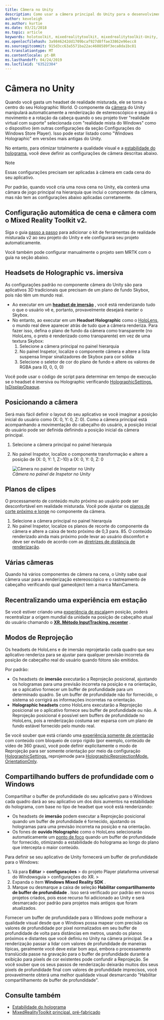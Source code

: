 ```yaml
---
title: Câmera no Unity
description: Como usar a câmera principal do Unity para o desenvolvimento de realidade mista do Windows para fazer a renderização Holographic
author: keveleigh
ms.author: kurtie
ms.date: 03/21/2018
ms.topic: article
keywords: holotoolkit, mixedrealitytoolkit, mixedrealitytoolkit-Unity, Holographic renderização, Holographic, imersão, ponto de foco, buffer de profundidade, somente orientação, posicional, opaco, transparente, clipe
ms.openlocfilehash: 3a9846242dd1709bcaf927d8ffae33862e96ecc8
ms.sourcegitcommit: 915d3cc63a5571ba22ac4608589f3eca8da1bc81
ms.translationtype: MT
ms.contentlocale: pt-BR
ms.lasthandoff: 04/24/2019
ms.locfileid: "63522384"
---
```

# <a name="camera-in-unity"></a>Câmera no Unity

Quando você gasta um headset de realidade misturada, ele se torna o centro do seu Holographic World. O componente da [câmera](http://docs.unity3d.com/Manual/class-Camera.html) do Unity manipulará automaticamente a renderização de estereoscópico e seguirá o movimento e a rotação da cabeça quando o seu projeto tiver "realidade virtual com suporte" selecionada com "realidade mista do Windows" como o dispositivo (em outras configurações da seção Configurações do Windows Store Player). Isso pode estar listado como "Windows Holographic" em versões mais antigas do Unity.

No entanto, para otimizar totalmente a qualidade visual e a [estabilidade do holograma](hologram-stability.md), você deve definir as configurações de câmera descritas abaixo.

>[!NOTE]
>Essas configurações precisam ser aplicadas à câmera em cada cena do seu aplicativo.
>
>Por padrão, quando você cria uma nova cena no Unity, ela conterá uma câmara de jogo principal na hierarquia que inclui o componente da câmera, mas não tem as configurações abaixo aplicadas corretamente.

## <a name="automatic-scene-and-camera-setup-with-mixed-reality-toolkit-v2"></a>Configuração automática de cena e câmera com o Mixed Reality Toolkit v2. 

Siga o guia [passo a passo](https://microsoft.github.io/MixedRealityToolkit-Unity/Documentation/GettingStartedWithTheMRTK.html) para adicionar o kit de ferramentas de realidade misturada v2 ao seu projeto do Unity e ele configurará seu projeto automaticamente.

Você também pode configurar manualmente o projeto sem MRTK com o guia na seção abaixo. 

## <a name="holographic-vs-immersive-headsets"></a>Headsets de Holographic vs. imersiva

As configurações padrão no componente câmera do Unity são para aplicativos 3D tradicionais que precisam de um plano de fundo Skybox, pois não têm um mundo real.
* Ao executar em um **[headset de imersão](immersive-headset-hardware-details.md)** , você está renderizando tudo o que o usuário vê e, portanto, provavelmente desejará manter o Skybox.
* No entanto, ao executar em um **Headset Holographic** como o [HoloLens](hololens-hardware-details.md), o mundo real deve aparecer atrás de tudo que a câmera renderiza. Para fazer isso, defina o plano de fundo da câmera como transparente (no HoloLens, o preto é renderizado como transparente) em vez de uma textura Skybox:
    1. Selecione a câmera principal no painel hierarquia
    2. No painel Inspetor, localize o componente câmera e altere a lista suspensa limpar sinalizadores de Skybox para cor sólida
    3. Selecione o seletor de cor do plano de fundo e altere os valores de RGBA para (0, 0, 0, 0)

Você pode usar o código de script para determinar em tempo de execução se o headset é imersiva ou Holographic verificando [HolographicSettings. IsDisplayOpaque](https://docs.unity3d.com/ScriptReference/XR.WSA.HolographicSettings.IsDisplayOpaque.html).


## <a name="positioning-the-camera"></a>Posicionando a câmera

Será mais fácil definir o layout do seu aplicativo se você imaginar a posição inicial do usuário como (X: 0, Y: 0, Z: 0). Como a câmera principal está acompanhando a movimentação do cabeçalho do usuário, a posição inicial do usuário pode ser definida definindo a posição inicial da câmera principal.
1. Selecione a câmera principal no painel hierarquia
2. No painel Inspetor, localize o componente transformação e altere a posição de (X: 0, Y: 1, Z:-10) a (X: 0, Y: 0, Z: 0

   ![Câmera no painel de Inspetor no Unity](images/maincamera-350px.png)<br>
   *Câmera no painel de Inspetor no Unity*

## <a name="clip-planes"></a>Planos de clipes

O processamento de conteúdo muito próximo ao usuário pode ser desconfortável em realidade misturada. Você pode ajustar os [planos de corte próximo e longe](hologram-stability.md#hologram-render-distances) no componente da câmera.
1. Selecione a câmera principal no painel hierarquia
2. No painel Inspetor, localize os planos de recorte do componente da câmera e altere a caixa de texto próximo de 0,3 para. 85. O conteúdo renderizado ainda mais próximo pode levar ao usuário discomfort e deve ser evitado de acordo com as [diretrizes de distância de renderização](hologram-stability.md#hologram-render-distances).

## <a name="multiple-cameras"></a>Várias câmeras

Quando há vários componentes de câmera na cena, o Unity sabe qual câmera usar para a renderização estereoscópico e o rastreamento de cabeçalho verificando qual gameobject tem a marca MainCamera.

## <a name="recentering-a-seated-experience"></a>Recentralizando uma experiência em estação

Se você estiver criando uma [experiência de escala](coordinate-systems.md)em posição, poderá recentralizar a origem mundial da unidade na posição de cabeçalho atual do usuário chamando o **[XR. Método InputTracking. recenter](https://docs.unity3d.com/ScriptReference/XR.InputTracking.Recenter.html)** .

## <a name="reprojection-modes"></a>Modos de Reprojeção

Os headsets de HoloLens e de imersão reprojetarão cada quadro que seu aplicativo renderiza para se ajustar para qualquer previsão incorreta da posição de cabeçalho real do usuário quando fótons são emitidos.

Por padrão:

* Os headsets de **imersão** executarão a Reprojeção posicional, ajustando os hologramas para uma previsão incorreta na posição e na orientação, se o aplicativo fornecer um buffer de profundidade para um determinado quadro.  Se um buffer de profundidade não for fornecido, o sistema só corrigirá as informações incorretas na orientação.
* **Holographic headsets** como HoloLens executarão a Reprojeção posicional se o aplicativo fornece seu buffer de profundidade ou não.  A Reprojeção posicional é possível sem buffers de profundidade no HoloLens, pois a renderização costuma ser esparsa com um plano de fundo estável fornecido pelo mundo real.

Se você souber que está criando uma [experiência somente de orientação](coordinate-systems-in-unity.md#building-an-orientation-only-or-seated-scale-experience) com conteúdo com bloqueio de corpo rígido (por exemplo, conteúdo de vídeo de 360 graus), você pode definir explicitamente o modo de Reprojeção para ser somente orientação por meio da configuração [ HolographicSettings.](https://docs.unity3d.com/ScriptReference/XR.WSA.HolographicSettings.ReprojectionMode.html) reprojemode para [HolographicReprojectionMode. OrientationOnly](https://docs.unity3d.com/ScriptReference/XR.WSA.HolographicSettings.HolographicReprojectionMode.html).

## <a name="sharing-your-depth-buffers-with-windows"></a>Compartilhando buffers de profundidade com o Windows

Compartilhar o buffer de profundidade do seu aplicativo para o Windows cada quadro dará ao seu aplicativo um dos dois aumentos na estabilidade do holograma, com base no tipo de headset que você está renderizando:
* Os headsets de **imersão** podem executar a Reprojeção posicional quando um buffer de profundidade é fornecido, ajustando os hologramas para uma previsão incorreta na posição e na orientação.
* Os fones de **ouvido Holographic** como o HoloLens selecionarão automaticamente um [ponto de foco](focus-point-in-unity.md) quando um buffer de profundidade for fornecido, otimizando a estabilidade do holograma ao longo do plano que intercepta o maior conteúdo.

Para definir se seu aplicativo de Unity fornecerá um buffer de profundidade para o Windows:
1. Vá para **Editar** > **configurações** > do projeto Player plataforma universal do Windowsguia > configurações do XR. > 
2. Expanda o item **Windows Mixed Reality SDK** .
3. Marque ou desmarque a caixa de seleção **Habilitar compartilhamento de buffer de profundidade** .  Isso será verificado por padrão em novos projetos criados, pois esse recurso foi adicionado ao Unity e será desmarcado por padrão para projetos mais antigos que foram atualizados.

Fornecer um buffer de profundidade para o Windows pode melhorar a qualidade visual desde que o Windows possa mapear com precisão os valores de profundidade por pixel normalizados em seu buffer de profundidade de volta para distâncias em metros, usando os planos próximos e distantes que você definiu no Unity na câmera principal.  Se a renderização passar a lidar com valores de profundidade de maneiras típicas, geralmente você deve estar bom aqui, embora o processamento translúcida passe na gravação para o buffer de profundidade durante a exibição para pixels de cor existentes pode confundir a Reprojeção.  Se você souber que os seus passos de renderização deixarão muitos dos seus pixels de profundidade final com valores de profundidade imprecisos, você provavelmente obterá uma melhor qualidade visual desmarcando "Habilitar compartilhamento de buffer de profundidade".


## <a name="see-also"></a>Consulte também
* [Estabilidade do holograma](hologram-stability.md)
* [MixedRealityToolkit principal. pré-fabricado](https://github.com/Microsoft/MixedRealityToolkit-Unity/tree/htk_release/Assets/HoloToolkit/Input/Prefabs)
